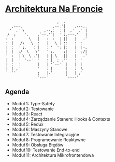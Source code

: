 # [Architektura Na Froncie](https://architekturanafroncie.pl)

```
                        ,--.           
   ,---,              ,--.'|    ,---,. 
  '  .' \         ,--,:  : |  ,'  .' | 
 /  ;    '.    ,`--.'`|  ' :,---.'   | 
:  :       \   |   :  :  | ||   |   .' 
:  |   /\   \  :   |   \ | ::   :  :   
|  :  ' ;.   : |   : '  '; |:   |  |-, 
|  |  ;/  \   \'   ' ;.    ;|   :  ;/| 
'  :  | \  \ ,'|   | | \   ||   |   .' 
|  |  '  '--'  '   : |  ; .''   :  '   
|  :  :        |   | '`--'  |   |  |   
|  | ,'        '   : |      |   :  \   
`--''          ;   |.'      |   | ,'   
               '---'        `----'     
```

## Agenda

- Moduł 1: Type-Safety
- Moduł 2: Testowanie
- Moduł 3: React
- Moduł 4: Zarządzanie Stanem: Hooks & Contexts
- Moduł 5: Redux
- Moduł 6: Maszyny Stanowe
- Moduł 7: Testowanie Integracyjne
- Moduł 8: Programowanie Reaktywne
- Moduł 9: Obsługa Błędów
- Moduł 10: Testowanie End-to-end
- Moduł 11: Architektura Mikrofrontendowa
